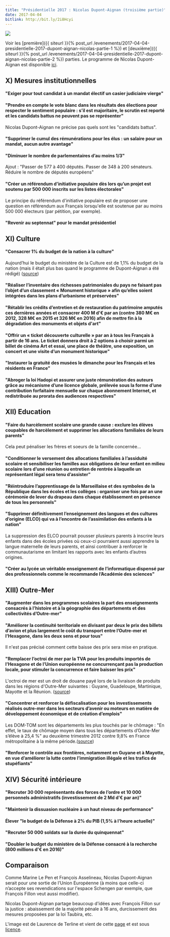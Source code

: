 ```yaml
---
title: "Présidentielle 2017 : Nicolas Dupont-Aignan (troisième partie)"
date: 2017-04-04
bitlink: http://bit.ly/2i8Hcyi
---
```


<img src="/images/NDA_en_2014.jpg" style="float: center"/> 

Voir les [première]({{ siteurl }}{% post_url /evenements/2017-04-04-presidentielle-2017-dupont-aignan-nicolas-partie-1 %}) et [deuxième]({{ siteurl }}{% post_url /evenements/2017-04-04-presidentielle-2017-dupont-aignan-nicolas-partie-2 %}) parties. Le programme de Nicolas Dupont-Aignan est disponible [ici](http://www.nda-2017.fr/projet).

## X) Mesures institutionnelles ##

#### "Exiger pour tout candidat à un mandat électif un casier judiciaire vierge" ####

#### "Prendre en compte le vote blanc dans les résultats des élections pour respecter le sentiment populaire : s’il est majoritaire, le scrutin est reporté et les candidats battus ne peuvent pas se représenter" ####

Nicolas Dupont-Aignan ne précise pas quels sont les "candidats battus".

#### "Supprimer le cumul des rémunérations pour les élus : un salaire pour un mandat, aucun autre avantage" ####

#### "Diminuer le nombre de parlementaires d’au moins 1/3" ####

Ajout : "Passer de 577 à 400 députés. Passer de 348 à 200 sénateurs. Réduire le nombre de députés européens"

#### "Créer un référendum d’initiative populaire dès lors qu’un projet est soutenu par 500 000 inscrits sur les listes électorales" ####

Le principe du référendum d'initiative populaire est de proposer une question en référendum aux Français lorsqu'elle est soutenue par au moins 500 000 électeurs (par pétition, par exemple).

#### "Revenir au septennat" pour le mandat présidentiel ####

## XI) Culture ##

#### "Consacrer 1% du budget de la nation à la culture" ####

Aujourd’hui le budget du ministère de la Culture est de 1,1% du budget de la nation (mais il était plus bas quand le programme de Dupont-Aignan a été rédigé) ([source](http://www.culturecommunication.gouv.fr/Actualites/Projet-de-loi-de-finances-2017-de-la-culture))

#### "Réaliser l’inventaire des richesses patrimoniales du pays ne faisant pas l’objet d’un classement « Monument historique » afin qu’elles soient intégrées dans les plans d’urbanisme et préservées" ####

#### "Rétablir les crédits d’entretien et de restauration du patrimoine amputés ces dernières années et consacrer 400 M d’€ par an (contre 380 M€ en 2012, 328 M€ en 2015 et 326 M€ en 2016) afin de mettre fin à la dégradation des monuments et objets d'art" ####

#### "Offrir un « ticket découverte culturelle » par an à tous les Français à partir de 16 ans. Le ticket donnera droit à 2 options à choisir parmi un billet de cinéma Art et essai, une place de théâtre, une exposition, un concert et une visite d’un monument historique" ####

#### "Instaurer la gratuité des musées le dimanche pour les Français et les résidents en France" ####

#### "Abroger la loi Hadopi et assurer une juste rémunération des auteurs grâce au mécanisme d’une licence globale, prélevée sous la forme d’une contribution forfaitaire mensuelle sur chaque abonnement Internet, et redistribuée au prorata des audiences respectives" ####

## XII) Education ##

#### "Faire du harcèlement scolaire une grande cause : exclure les élèves coupables de harcèlement et supprimer les allocations familiales de leurs parents" ####

Cela peut pénaliser les frères et soeurs de la famille concernée...

#### "Conditionner le versement des allocations familiales à l’assiduité scolaire et sensibiliser les familles aux obligations de leur enfant en milieu scolaire lors d’une réunion ou entretien de rentrée à laquelle un représentant légal sera tenu d’assister" ####

#### "Réintroduire l’apprentissage de la Marseillaise et des symboles de la République dans les écoles et les collèges : organiser une fois par an une cérémonie de lever du drapeau dans chaque établissement en présence de tous les personnels" ####

#### "Supprimer définitivement l’enseignement des langues et des cultures d’origine (ELCO) qui va à l’encontre de l’assimilation des enfants à la nation" ####

La suppression des ELCO pourrait pousser plusieurs parents à inscrire leurs enfants dans des écoles privées où ceux-ci pourraient aussi apprendre la langue maternelle de leurs parents, et ainsi contribuer à renforcer le communautarisme en limitant les rapports avec les enfants d’autres origines.

#### "Créer au lycée un véritable enseignement de l’informatique dispensé par des professionnels comme le recommande l’Académie des sciences" ####

## XIII) Outre-Mer ##

#### "Augmenter dans les programmes scolaires la part des enseignements consacrés à l’histoire et à la géographie des départements et des collectivités d’Outre-mer" ####

#### "Améliorer la continuité territoriale en divisant par deux le prix des billets d’avion et plus largement le coût du transport entre l’Outre-mer et l’Hexagone, dans les deux sens et pour tous" ####

Il n'est pas précisé comment cette baisse des prix sera mise en pratique.

#### "Remplacer l’octroi de mer par la TVA pour les produits importés de l’Hexagone et de l’Union européenne ne concurrençant pas la production locale, pour stimuler la concurrence et faire baisser les prix" ####

L'octroi de mer est un droit de douane payé lors de la livraison de produits dans les régions d'Outre-Mer suivantes : Guyane, Guadeloupe, Martinique, Mayotte et la Réunion. ([source](http://www.douane.gouv.fr/articles/a11711-fiscalite-douaniere-dans-les-departements-d-outre-mer))

#### "Concentrer et renforcer la défiscalisation pour les investissements réalisés outre-mer dans les secteurs d’avenir ou moteurs en matière de développement économique et de création d’emplois" ####

Les DOM-TOM sont les départements les plus touchés par le chômage : "En effet, le taux de chômage moyen dans tous les départements d’Outre-Mer s’élève à 25,4 %" au deuxième trimestre 2012 contre 9,8% en France métropolitaine à la même période.([source](http://www.emploiparlonsnet.pole-emploi.org/conjoncture-marche-du-travail/vivre-le-chomage-en-outre-mer))

#### "Renforcer le contrôle aux frontières, notamment en Guyane et à Mayotte, en vue d’améliorer la lutte contre l’immigration illégale et les trafics de stupéfiants" ####

## XIV) Sécurité intérieure ##

#### "Recruter 30 000 représentants des forces de l’ordre et 10 000 personnels administratifs (investissement de 2 Md d’€ par an)" ####

#### "Maintenir la dissuasion nucléaire à un haut niveau de performance" ####

#### Élever "le budget de la Défense à 2% du PIB (1,5% à l’heure actuelle)" ####

#### "Recruter 50 000 soldats sur la durée du quinquennat" ####

#### "Doubler le budget du ministère de la Défense consacré à la recherche (800 millions d’€ en 2016)" ####

## Comparaison ##

Comme Marine Le Pen et François Asselineau, Nicolas Dupont-Aignan serait pour une sortie de l’Union Européenne (à moins que celle-ci n’accepte ses revendications sur l'espace Schengen par exemple, que François Fillon veut aussi modifier).

Nicolas Dupont-Aignan partage beaucoup d'idées avec François Fillon sur la justice : abaissement de la majorité pénale à 16 ans, durcissement des mesures proposées par la loi Taubira, etc.

L'image est de Laurence de Terline et vient de cette [page](https://www.flickr.com/photos/deboutlarepublique/14063254555/in/set-72157644411945451) et est sous [licence](https://creativecommons.org/licenses/by-sa/2.0/).



